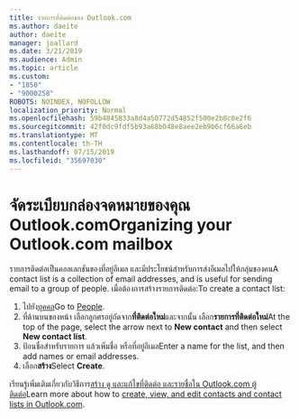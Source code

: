 ```yaml
---
title: รายการที่ติดต่อของ Outlook.com
ms.author: daeite
author: daeite
manager: joallard
ms.date: 3/21/2019
ms.audience: Admin
ms.topic: article
ms.custom:
- "1850"
- "9000258"
ROBOTS: NOINDEX, NOFOLLOW
localization_priority: Normal
ms.openlocfilehash: 59b4845833a8d4a50772d54852f500e2b8c8e2f6
ms.sourcegitcommit: 42f0dc9fdf5b93a68b048e8aee2eb9b6cf66a6eb
ms.translationtype: MT
ms.contentlocale: th-TH
ms.lasthandoff: 07/15/2019
ms.locfileid: "35697030"
---
```

# <a name="organizing-your-outlookcom-mailbox"></a><span data-ttu-id="5ed77-102">จัดระเบียบกล่องจดหมายของคุณ Outlook.com</span><span class="sxs-lookup"><span data-stu-id="5ed77-102">Organizing your Outlook.com mailbox</span></span>

<span data-ttu-id="5ed77-103">รายการติดต่อเป็นคอลเลกชันของที่อยู่อีเมล และมีประโยชน์สำหรับการส่งอีเมลไปให้กลุ่มของคน</span><span class="sxs-lookup"><span data-stu-id="5ed77-103">A contact list is a collection of email addresses, and is useful for sending email to a group of people.</span></span> <span data-ttu-id="5ed77-104">เมื่อต้องการสร้างรายการติดต่อ:</span><span class="sxs-lookup"><span data-stu-id="5ed77-104">To create a contact list:</span></span>

1. <span data-ttu-id="5ed77-105">ไปยัง[บุคคล](https://outlook.live.com/people/)</span><span class="sxs-lookup"><span data-stu-id="5ed77-105">Go to [People](https://outlook.live.com/people/).</span></span>
1. <span data-ttu-id="5ed77-106">ที่ด้านบนของหน้า เลือกลูกศรอยู่ถัดจาก**ที่ติดต่อใหม่**และจากนั้น เลือก**รายการที่ติดต่อใหม่**</span><span class="sxs-lookup"><span data-stu-id="5ed77-106">At the top of the page, select the arrow next to **New contact** and then select **New contact list**.</span></span>
1. <span data-ttu-id="5ed77-107">ป้อนชื่อสำหรับรายการ แล้วเพิ่มชื่อ หรือที่อยู่อีเมล</span><span class="sxs-lookup"><span data-stu-id="5ed77-107">Enter a name for the list, and then add names or email addresses.</span></span>
1. <span data-ttu-id="5ed77-108">เลือก**สร้าง**</span><span class="sxs-lookup"><span data-stu-id="5ed77-108">Select **Create**.</span></span>

<span data-ttu-id="5ed77-109">เรียนรู้เพิ่มเติมเกี่ยวกับวิธีการ[สร้าง ดู และแก้ไขที่ติดต่อ และรายชื่อใน Outlook.com ผู้ติดต่อ](https://support.office.com/article/5b909158-036e-4820-92f7-2a27f57b9f01?wt.mc_id=Office_Outlook_com_Alchemy)</span><span class="sxs-lookup"><span data-stu-id="5ed77-109">Learn more about how to [create, view, and edit contacts and contact lists in Outlook.com](https://support.office.com/article/5b909158-036e-4820-92f7-2a27f57b9f01?wt.mc_id=Office_Outlook_com_Alchemy).</span></span>